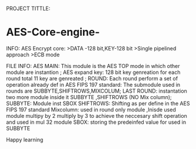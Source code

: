PROJECT TITTLE:
# AES-Core-engine-

INFO:
AES Encrypt core: >DATA -128 bit,KEY-128 bit
                  >Single pipelined approach 
                  >ECB mode
                  
FILE INFO:
AES MAIN: This module is the AES TOP mode in which other module are instantion ;
AES expand key: 128 bit key genreation for each round total 11 key are genreated ;
ROUND: Each round perform a set of operation already def in AES FIPS 197 standard: The submodule used in rounds are SUBBYTE,SHIFTROWS,MIXCOLUM;
LAST ROUND: instantation two more module inside it SUBBYTE ,SHIFTROWS (NO Mix column);
SUBBYTE: Module inst SBOX 
SHIFTROWS: Shifting as per define in the AES FIPS 197 standard 
Mixcolumn: used in round only module ,Inisde used module multipy by 2 multiply by 3 to achieve the neccesary shift operation and used in mul 32 module
SBOX: storing the predeinfed value for used in SUBBYTE 

Happy learning


